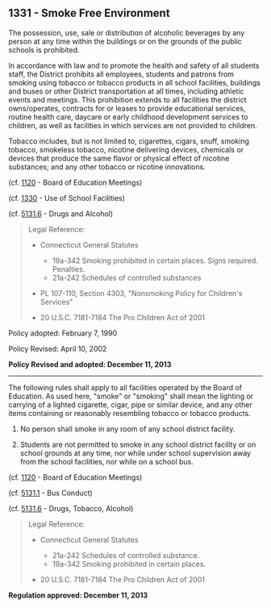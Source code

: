 ## 1331 - Smoke Free Environment

The possession, use, sale or distribution of alcoholic beverages by any person at any time within the buildings or on the grounds of the public schools is prohibited.

In accordance with law and to promote the health and safety of all students staff, the District prohibits all employees, students and patrons from smoking using tobacco or tobacco products in all school facilities, buildings and buses or other District transportation at all times, including athletic events and meetings. This prohibition extends to all facilities the district owns/operates, contracts for or leases to provide educational services, routine health care, daycare or early childhood development services to children, as well as facilities in which services are not provided to children.

Tobacco includes, but is not limited to, cigarettes, cigars, snuff, smoking tobacco, smokeless tobacco, nicotine delivering devices, chemicals or devices that produce the same flavor or physical effect of nicotine substances; and any other tobacco or nicotine innovations.

\(cf. [1120](/policies/1000/1120.md) - Board of Education Meetings\)

\(cf. [1330](/policies/1000/1330.md) - Use of School Facilities\)

\(cf. [5131.6](/policies/5000/5131-6.md) - Drugs and Alcohol\)

> Legal Reference:
> 
> * Connecticut General Statutes
>   * 19a-342 Smoking prohibited in certain places. Signs required. Penalties.
>   * 21a-242 Schedules of controlled substances
> 
> * PL 107-110, Section 4303, "Nonsmoking Policy for Children's Services"
> * 20 U.S.C. 7181-7184 The Pro Children Act of 2001

Policy adopted:  February 7, 1990

Policy Revised:  April 10, 2002

**Policy Revised and adopted: December 11, 2013**

---

The following rules shall apply to all facilities operated by the Board of Education. As used here, "smoke" or "smoking" shall mean the lighting or carrying of a lighted cigarette, cigar, pipe or similar device, and any other items containing or reasonably resembling tobacco or tobacco products.

1. No person shall smoke in any room of any school district facility.

2. Students are not permitted to smoke in any school district facility or on school grounds at any time, nor while under school supervision away from the school facilities, nor while on a school bus.


\(cf. [1120](/policies/1000/1120.md) - Board of Education Meetings\)

\(cf. [5131.1](/policies/5000/5131-1.md) - Bus Conduct\)

\(cf. [5131.6](/policies/5000/5131-6.md) - Drugs, Tobacco, Alcohol\)

> Legal Reference:
> 
> * Connecticut General Statutes
>   * 21a-242 Schedules of controlled substance.
>   * 19a-342 Smoking prohibited in certain places.
> 
> * 20 U.S.C. 7181-7184 The Pro Children Act of 2001

**Regulation approved: December 11, 2013**

